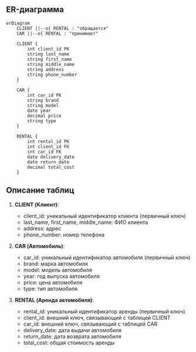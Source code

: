 ## ER-диаграмма

```mermaid
erDiagram
    CLIENT ||--o{ RENTAL : "обращается"
    CAR ||--o{ RENTAL : "принимает"

    CLIENT {
        int client_id PK
        string last_name
        string first_name
        string middle_name
        string address
        string phone_number
    }

    CAR {
        int car_id PK
        string brand
        string model
        date year
        decimal price
        string type
    }

    RENTAL {
        int rental_id PK
        int client_id FK
        int car_id FK
        date delivery_date
        date return_date
        decimal total_cost
    }
```

## Описание таблиц

1. **CLIENT (Клиент)**:
   - client_id: уникальный идентификатор клиента (первичный ключ)
   - last_name, first_name, middle_name: ФИО клиента
   - address: адрес
   - phone_number: номер телефона

2. **CAR (Автомобиль)**:
   - car_id: уникальный идентификатор автомобиля (первичный ключ)
   - brand: марка автомобиля
   - model: модель автомобиля
   - year: год выпуска автомобиля
   - price: цена автомобиля
   - type: тип автомобиля

3. **RENTAL (Аренда автомобиля)**:
   - rental_id: уникальный идентификатор аренды (первичный ключ)
   - client_id: внешний ключ, связывающий с таблицей CLIENT
   - car_id: внешний ключ, связывающий с таблицей CAR
   - delivery_date: дата выдачи автомобиля
   - return_date: дата возврата автомобиля
   - total_cost: общая стоимость аренды
